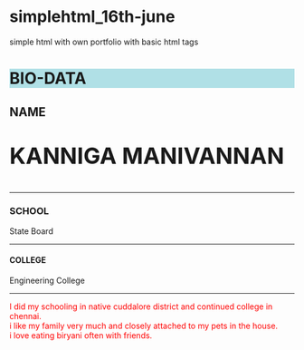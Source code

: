 # simplehtml_16th-june
simple html with own portfolio with basic html tags
<!DOCTYPE html>
<html>
<body>
<h1 style="background-color:powderblue;">BIO-DATA </h1>
<h2>NAME</h2>
<p style="font-size:40px;"><b>KANNIGA MANIVANNAN</b></p>
<hr>
<h3>SCHOOL</h3>
<p>State Board</p>
<hr>
<h4>COLLEGE</h4>
<p>Engineering College</p>
<hr>
<p style="color:red;"> I did my schooling in native cuddalore district and continued college in chennai. <br> i like my family very much and closely attached to my pets in the house.<br>
i love eating biryani often with friends.</p>
</body>
</html>
